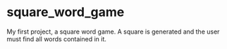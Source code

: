 # square_word_game
My first project, a square word game. A square is generated and the user must find all words contained in it.
